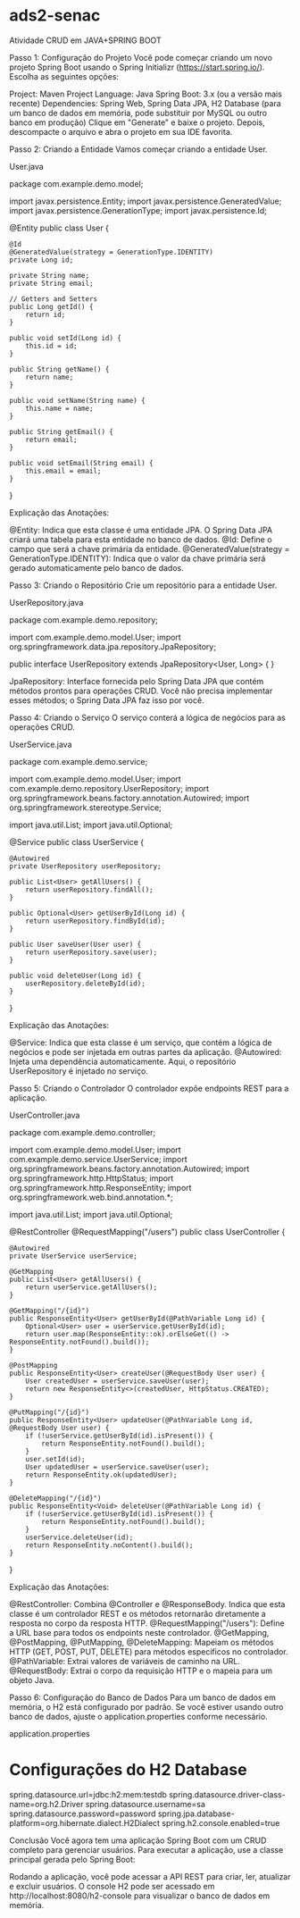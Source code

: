 # ads2-senac
Atividade CRUD em JAVA+SPRING BOOT


Passo 1: Configuração do Projeto
Você pode começar criando um novo projeto Spring Boot usando o Spring Initializr (https://start.spring.io/). Escolha as seguintes opções:

Project: Maven Project
Language: Java
Spring Boot: 3.x (ou a versão mais recente)
Dependencies: Spring Web, Spring Data JPA, H2 Database (para um banco de dados em memória, pode substituir por MySQL ou outro banco em produção)
Clique em "Generate" e baixe o projeto. Depois, descompacte o arquivo e abra o projeto em sua IDE favorita.

Passo 2: Criando a Entidade
Vamos começar criando a entidade User.

User.java

package com.example.demo.model;

import javax.persistence.Entity;
import javax.persistence.GeneratedValue;
import javax.persistence.GenerationType;
import javax.persistence.Id;

@Entity
public class User {

    @Id
    @GeneratedValue(strategy = GenerationType.IDENTITY)
    private Long id;

    private String name;
    private String email;

    // Getters and Setters
    public Long getId() {
        return id;
    }

    public void setId(Long id) {
        this.id = id;
    }

    public String getName() {
        return name;
    }

    public void setName(String name) {
        this.name = name;
    }

    public String getEmail() {
        return email;
    }

    public void setEmail(String email) {
        this.email = email;
    }
}

Explicação das Anotações:

@Entity: Indica que esta classe é uma entidade JPA. O Spring Data JPA criará uma tabela para esta entidade no banco de dados.
@Id: Define o campo que será a chave primária da entidade.
@GeneratedValue(strategy = GenerationType.IDENTITY): Indica que o valor da chave primária será gerado automaticamente pelo banco de dados.

Passo 3: Criando o Repositório
Crie um repositório para a entidade User.

UserRepository.java

package com.example.demo.repository;

import com.example.demo.model.User;
import org.springframework.data.jpa.repository.JpaRepository;

public interface UserRepository extends JpaRepository<User, Long> {
}

JpaRepository: Interface fornecida pelo Spring Data JPA que contém métodos prontos para operações CRUD. Você não precisa implementar esses métodos; o Spring Data JPA faz isso por você.

Passo 4: Criando o Serviço
O serviço conterá a lógica de negócios para as operações CRUD.

UserService.java

package com.example.demo.service;

import com.example.demo.model.User;
import com.example.demo.repository.UserRepository;
import org.springframework.beans.factory.annotation.Autowired;
import org.springframework.stereotype.Service;

import java.util.List;
import java.util.Optional;

@Service
public class UserService {

    @Autowired
    private UserRepository userRepository;

    public List<User> getAllUsers() {
        return userRepository.findAll();
    }

    public Optional<User> getUserById(Long id) {
        return userRepository.findById(id);
    }

    public User saveUser(User user) {
        return userRepository.save(user);
    }

    public void deleteUser(Long id) {
        userRepository.deleteById(id);
    }
}


Explicação das Anotações:

@Service: Indica que esta classe é um serviço, que contém a lógica de negócios e pode ser injetada em outras partes da aplicação.
@Autowired: Injeta uma dependência automaticamente. Aqui, o repositório UserRepository é injetado no serviço.


Passo 5: Criando o Controlador
O controlador expõe endpoints REST para a aplicação.

UserController.java


package com.example.demo.controller;

import com.example.demo.model.User;
import com.example.demo.service.UserService;
import org.springframework.beans.factory.annotation.Autowired;
import org.springframework.http.HttpStatus;
import org.springframework.http.ResponseEntity;
import org.springframework.web.bind.annotation.*;

import java.util.List;
import java.util.Optional;

@RestController
@RequestMapping("/users")
public class UserController {

    @Autowired
    private UserService userService;

    @GetMapping
    public List<User> getAllUsers() {
        return userService.getAllUsers();
    }

    @GetMapping("/{id}")
    public ResponseEntity<User> getUserById(@PathVariable Long id) {
        Optional<User> user = userService.getUserById(id);
        return user.map(ResponseEntity::ok).orElseGet(() -> ResponseEntity.notFound().build());
    }

    @PostMapping
    public ResponseEntity<User> createUser(@RequestBody User user) {
        User createdUser = userService.saveUser(user);
        return new ResponseEntity<>(createdUser, HttpStatus.CREATED);
    }

    @PutMapping("/{id}")
    public ResponseEntity<User> updateUser(@PathVariable Long id, @RequestBody User user) {
        if (!userService.getUserById(id).isPresent()) {
            return ResponseEntity.notFound().build();
        }
        user.setId(id);
        User updatedUser = userService.saveUser(user);
        return ResponseEntity.ok(updatedUser);
    }

    @DeleteMapping("/{id}")
    public ResponseEntity<Void> deleteUser(@PathVariable Long id) {
        if (!userService.getUserById(id).isPresent()) {
            return ResponseEntity.notFound().build();
        }
        userService.deleteUser(id);
        return ResponseEntity.noContent().build();
    }
}

Explicação das Anotações:

@RestController: Combina @Controller e @ResponseBody. Indica que esta classe é um controlador REST e os métodos retornarão diretamente a resposta no corpo da resposta HTTP.
@RequestMapping("/users"): Define a URL base para todos os endpoints neste controlador.
@GetMapping, @PostMapping, @PutMapping, @DeleteMapping: Mapeiam os métodos HTTP (GET, POST, PUT, DELETE) para métodos específicos no controlador.
@PathVariable: Extrai valores de variáveis de caminho na URL.
@RequestBody: Extrai o corpo da requisição HTTP e o mapeia para um objeto Java.



Passo 6: Configuração do Banco de Dados
Para um banco de dados em memória, o H2 está configurado por padrão. Se você estiver usando outro banco de dados, ajuste o application.properties conforme necessário.

application.properties

# Configurações do H2 Database
spring.datasource.url=jdbc:h2:mem:testdb
spring.datasource.driver-class-name=org.h2.Driver
spring.datasource.username=sa
spring.datasource.password=password
spring.jpa.database-platform=org.hibernate.dialect.H2Dialect
spring.h2.console.enabled=true

Conclusão
Você agora tem uma aplicação Spring Boot com um CRUD completo para gerenciar usuários. Para executar a aplicação, use a classe principal gerada pelo Spring Boot:

Rodando a aplicação, você pode acessar a API REST para criar, ler, atualizar e excluir usuários. O console H2 pode ser acessado em http://localhost:8080/h2-console para visualizar o banco de dados em memória.


